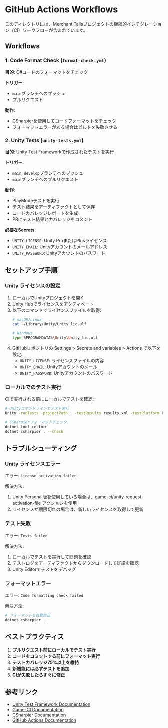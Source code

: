 # GitHub Actions Workflows

このディレクトリには、Merchant Tailsプロジェクトの継続的インテグレーション（CI）ワークフローが含まれています。

## Workflows

### 1. Code Format Check (`format-check.yml`)

**目的**: C#コードのフォーマットをチェック

**トリガー**:
- `main`ブランチへのプッシュ
- プルリクエスト

**動作**:
- CSharpierを使用してコードフォーマットをチェック
- フォーマットエラーがある場合はビルドを失敗させる

### 2. Unity Tests (`unity-tests.yml`)

**目的**: Unity Test Frameworkで作成されたテストを実行

**トリガー**:
- `main`, `develop`ブランチへのプッシュ
- `main`ブランチへのプルリクエスト

**動作**:
- PlayModeテストを実行
- テスト結果をアーティファクトとして保存
- コードカバレッジレポートを生成
- PRにテスト結果とカバレッジをコメント

**必要なSecrets**:
- `UNITY_LICENSE`: Unity ProまたはPlusライセンス
- `UNITY_EMAIL`: Unityアカウントのメールアドレス
- `UNITY_PASSWORD`: Unityアカウントのパスワード

## セットアップ手順

### Unity ライセンスの設定

1. ローカルでUnityプロジェクトを開く
2. Unity Hubでライセンスをアクティベート
3. 以下のコマンドでライセンスファイルを取得:
   ```bash
   # macOS/Linux
   cat ~/Library/Unity/Unity_lic.ulf
   
   # Windows
   type %PROGRAMDATA%\Unity\Unity_lic.ulf
   ```
4. GitHubリポジトリの Settings > Secrets and variables > Actions で以下を設定:
   - `UNITY_LICENSE`: ライセンスファイルの内容
   - `UNITY_EMAIL`: Unityアカウントのメール
   - `UNITY_PASSWORD`: Unityアカウントのパスワード

### ローカルでのテスト実行

CIで実行される前にローカルでテストを確認:

```bash
# Unityコマンドラインでテスト実行
Unity -runTests -projectPath . -testResults results.xml -testPlatform PlayMode

# CSharpierフォーマットチェック
dotnet tool restore
dotnet csharpier . --check
```

## トラブルシューティング

### Unity ライセンスエラー

エラー: `License activation failed`

解決方法:
1. Unity Personal版を使用している場合は、game-ci/unity-request-activation-file アクションを使用
2. ライセンスが期限切れの場合は、新しいライセンスを取得して更新

### テスト失敗

エラー: `Tests failed`

解決方法:
1. ローカルでテストを実行して問題を確認
2. テストログをアーティファクトからダウンロードして詳細を確認
3. Unity Editorでテストをデバッグ

### フォーマットエラー

エラー: `Code formatting check failed`

解決方法:
```bash
# フォーマットを自動修正
dotnet csharpier .
```

## ベストプラクティス

1. **プルリクエスト前にローカルでテスト実行**
2. **コードをコミットする前にフォーマット実行**
3. **テストカバレッジ75%以上を維持**
4. **新機能には必ずテストを追加**
5. **CIが失敗したらすぐに修正**

## 参考リンク

- [Unity Test Framework Documentation](https://docs.unity3d.com/Packages/com.unity.test-framework@latest)
- [Game-CI Documentation](https://game-ci.com/docs)
- [CSharpier Documentation](https://csharpier.com/)
- [GitHub Actions Documentation](https://docs.github.com/actions)
